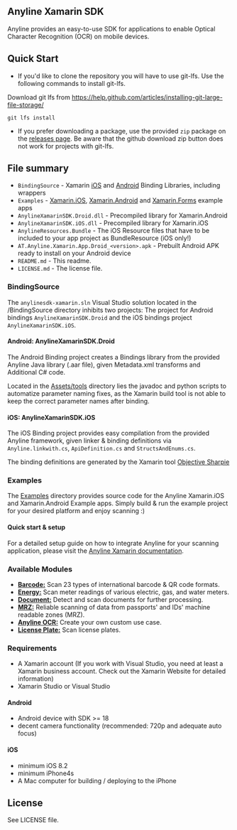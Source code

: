 ## Anyline Xamarin SDK ##

Anyline provides an easy-to-use SDK for applications to enable Optical Character Recognition (OCR) on mobile devices.


## Quick Start

* If you'd like to clone the repository you will have to use git-lfs. Use the following commands to install git-lfs.

Download git lfs from https://help.github.com/articles/installing-git-large-file-storage/

```
git lfs install
```


* If you prefer downloading a package, use the provided `zip` package on the [releases page](https://github.com/Anyline/anyline-ocr-xamarin-module/releases). Be aware that the github download zip button does not work for projects with git-lfs.

## File summary

* `BindingSource` - Xamarin [iOS](https://developer.xamarin.com/guides/ios/advanced_topics/binding_objective-c/) and [Android](https://developer.xamarin.com/guides/android/advanced_topics/binding-a-java-library/) Binding Libraries, including wrappers
* `Examples` - [Xamarin.iOS](Examples/AnylineXamarinApp.iOS), [Xamarin.Android](Examples/AnylineXamarinApp.Droid) and [Xamarin.Forms](Examples/AnylineXamarinForms) example apps
* `AnylineXamarinSDK.Droid.dll` - Precompiled library for Xamarin.Android
* `AnylineXamarinSDK.iOS.dll` - Precompiled library for Xamarin.iOS
* `AnylineResources.Bundle` - The iOS Resource files that have to be included to your app project as BundleResource (iOS only!)
* `AT.Anyline.Xamarin.App.Droid_<version>.apk` - Prebuilt Android APK ready to install on your Android device
* `README.md` - This readme.
* `LICENSE.md` - The license file.


### BindingSource

The `anylinesdk-xamarin.sln` Visual Studio solution located in the /BindingSource directory inhibits two projects: The project for Android bindings `AnylineXamarinSDK.Droid` and the iOS bindings project `AnylineXamarinSDK.iOS`.


#### Android: AnylineXamarinSDK.Droid

The Android Binding project creates a Bindings library from the provided Anyline Java library (.aar file), given Metadata.xml transforms and Additional C# code.

Located in the [Assets/tools](BindingSource/AnylineXamarinSDK.Droid/Assets/tools) directory lies the javadoc and python scripts to automatize parameter naming fixes, as the Xamarin build tool is not able to keep the correct parameter names after binding.


#### iOS: AnylineXamarinSDK.iOS

The iOS Binding project provides easy compilation from the provided Anyline framework, given linker & binding definitions via `Anyline.linkwith.cs`, `ApiDefinition.cs` and `StructsAndEnums.cs`.

The binding definitions are generated by the Xamarin tool [Objective Sharpie](https://developer.xamarin.com/guides/cross-platform/macios/binding/objective-sharpie/)


### Examples

The [Examples](Examples) directory provides source code for the Anyline Xamarin.iOS and Xamarin.Android Example apps. Simply build & run the example project for your desired platform and enjoy scanning :)


#### Quick start & setup

For a detailed setup guide on how to integrate Anyline for your scanning application, please visit the [Anyline Xamarin documentation](https://documentation.anyline.io/toc/platforms/xamarin/index.html).


### Available Modules
- [**Barcode:**](https://documentation.anyline.io/toc/modules/barcode/index.html)  Scan 23 types of international barcode & QR code formats.
- [**Energy:**](https://documentation.anyline.io/toc/modules/energy/index.html) Scan meter readings of various electric, gas, and water meters.
- [**Document:**](https://documentation.anyline.io/toc/modules/document/index.html) Detect and scan documents for further processing.
- [**MRZ:**](https://documentation.anyline.io/toc/modules/mrz/index.html) Reliable scanning of data from passports' and IDs' machine readable zones (MRZ).
- [**Anyline OCR:**](https://documentation.anyline.io/toc/modules/anyline_ocr/index.html) Create your own custom use case.
- [**License Plate:**](https://documentation.anyline.io/toc/modules/license_plate/index.html) Scan license plates.

### Requirements

- A Xamarin account (If you work with Visual Studio, you need at least a Xamarin business account. Check out the Xamarin Website for detailed information)
- Xamarin Studio or Visual Studio


#### Android

- Android device with SDK >= 18
- decent camera functionality (recommended: 720p and adequate auto focus)


#### iOS

- minimum iOS 8.2
- minimum iPhone4s
- A Mac computer for building / deploying to the iPhone


## License

See LICENSE file.